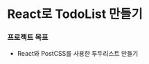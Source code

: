 # React로 TodoList 만들기
### 프로젝트 목표
* React와 PostCSS를 사용한 투두리스트 만들기 <br />
<!-- **React**
* useState, useEffect, useContext 등의 리액트 훅 사용
 -->
